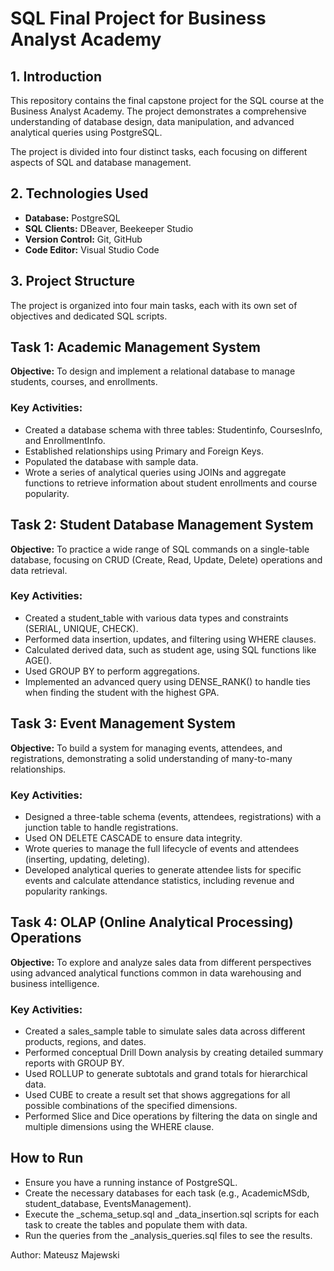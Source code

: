 # SQL Final Project for Business Analyst Academy
## 1. Introduction
This repository contains the final capstone project for the SQL course at the Business Analyst Academy. The project demonstrates a comprehensive understanding of database design, data manipulation, and advanced analytical queries using PostgreSQL.

The project is divided into four distinct tasks, each focusing on different aspects of SQL and database management.

## 2. Technologies Used
* **Database:** PostgreSQL
* **SQL Clients:** DBeaver, Beekeeper Studio
* **Version Control:** Git, GitHub
* **Code Editor:** Visual Studio Code

## 3. Project Structure
The project is organized into four main tasks, each with its own set of objectives and dedicated SQL scripts.

## Task 1: Academic Management System
**Objective:** To design and implement a relational database to manage students, courses, and enrollments.

### Key Activities:

* Created a database schema with three tables: Studentinfo, CoursesInfo, and EnrollmentInfo.
* Established relationships using Primary and Foreign Keys.
* Populated the database with sample data.
* Wrote a series of analytical queries using JOINs and aggregate functions to retrieve information about student enrollments and course popularity.

## Task 2: Student Database Management System
**Objective:** To practice a wide range of SQL commands on a single-table database, focusing on CRUD (Create, Read, Update, Delete) operations and data retrieval.

### Key Activities:

* Created a student_table with various data types and constraints (SERIAL, UNIQUE, CHECK).
* Performed data insertion, updates, and filtering using WHERE clauses.
* Calculated derived data, such as student age, using SQL functions like AGE().
* Used GROUP BY to perform aggregations.
* Implemented an advanced query using DENSE_RANK() to handle ties when finding the student with the highest GPA.

## Task 3: Event Management System
**Objective:** To build a system for managing events, attendees, and registrations, demonstrating a solid understanding of many-to-many relationships.

### Key Activities:

* Designed a three-table schema (events, attendees, registrations) with a junction table to handle registrations.
* Used ON DELETE CASCADE to ensure data integrity.
* Wrote queries to manage the full lifecycle of events and attendees (inserting, updating, deleting).
* Developed analytical queries to generate attendee lists for specific events and calculate attendance statistics, including revenue and popularity rankings.

## Task 4: OLAP (Online Analytical Processing) Operations
**Objective:** To explore and analyze sales data from different perspectives using advanced analytical functions common in data warehousing and business intelligence.

### Key Activities:

* Created a sales_sample table to simulate sales data across different products, regions, and dates.
* Performed conceptual Drill Down analysis by creating detailed summary reports with GROUP BY.
* Used ROLLUP to generate subtotals and grand totals for hierarchical data.
* Used CUBE to create a result set that shows aggregations for all possible combinations of the specified dimensions.
* Performed Slice and Dice operations by filtering the data on single and multiple dimensions using the WHERE clause.

## How to Run
* Ensure you have a running instance of PostgreSQL.
* Create the necessary databases for each task (e.g., AcademicMSdb, student_database, EventsManagement).
* Execute the _schema_setup.sql and _data_insertion.sql scripts for each task to create the tables and populate them with data.
* Run the queries from the _analysis_queries.sql files to see the results.

Author: Mateusz Majewski